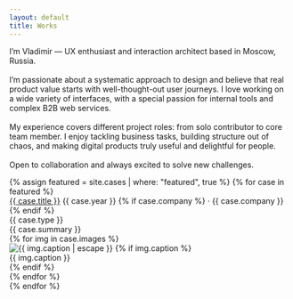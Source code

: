 ```yaml
---
layout: default
title: Works
---
```


<div class="container">
  <div class="intro-hero">
    <p>
    I’m Vladimir — UX enthusiast and interaction architect based in Moscow, Russia.<br><br>
    I’m passionate about a systematic approach to design and believe that real product value starts with well-thought-out user journeys. I love working on a wide variety of interfaces, with a special passion for internal tools and complex B2B web services.<br><br>
    My experience covers different project roles: from solo contributor to core team member. I enjoy tackling business tasks, building structure out of chaos, and making digital products truly useful and delightful for people.<br><br>
    Open to collaboration and always excited to solve new challenges.
    </p>
  </div>
</div>
<div class="intro-divider"></div>
<!-- Главные кейсы -->
<div class="featured-cases">
  {% assign featured = site.cases | where: "featured", true %}
  {% for case in featured %}
    <div class="case-block">
      <div class="case-meta2">
        <div class="case-title-row">
  <a href="{{ case.url }}" class="case-title2">{{ case.title }}</a>
  <span class="case-year2">
    {{ case.year }}
    {% if case.company %} · {{ case.company }}{% endif %}
  </span>
</div>
        <div class="case-type2">{{ case.type }}</div>
        <div class="case-summary2">{{ case.summary }}</div>
      </div>
      <div class="case-gallery">
        {% for img in case.images %}
          <div class="case-gallery-item">
            <img
              class="case-thumb2"
              src="{{ site.baseurl }}{{ img.src }}"
              alt="{{ img.caption | escape }}"
              onclick="openCaseGallery({{ forloop.parentloop.index0 }}, {{ forloop.index0 }})"
            >
            {% if img.caption %}
              <div class="case-thumb-caption">{{ img.caption }}</div>
            {% endif %}
          </div>
        {% endfor %}
      </div>
    </div>
  {% endfor %}
</div>
<!-- Лайтбокс (один для всех проектов) -->
<div id="lightbox" class="lightbox" style="display:none;">
  <div class="lightbox-bg" onclick="closeLightbox()"></div>
  <div class="lightbox-content">
    <button class="lightbox-close" onclick="closeLightbox()">&times;</button>
    <button class="lightbox-arrow left" onclick="lightboxPrev()">&larr;</button>
    <img id="lightbox-img" class="lightbox-img" src="">
    <button class="lightbox-arrow right" onclick="lightboxNext()">&rarr;</button>
    <div id="lightbox-caption" class="lightbox-caption"></div>
  </div>
</div>

